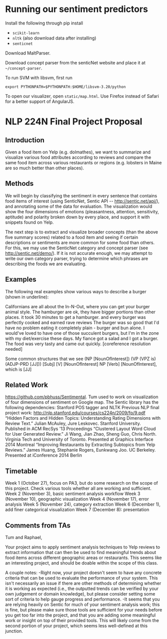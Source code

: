 Running our sentiment predictors
================================
Install the following through pip install
- ```scikit-learn```
- ```nltk``` (also download data after installing)
- ```senticnet```

Download MaltParser.

Download concept parser from the senticNet website and place it at ```~/concept-parser```.


To run SVM with libsvm, first run
```
export PYTHONPATH=$PYTHONPATH:$HOME/libsvm-3.20/python
```

To open our visualizer, open ```static/map.html```. Use Firefox instead of Safari for a better support of AngularJS.



NLP 224N Final Project Proposal
===============================

Introduction
------------

Given a food item on Yelp (e.g. dolmathes), we want to summarize and visualize various food attributes according to reviews and compare the same food item across various restaurants or regions (e.g. lobsters in Maine are so much better than other places).

Methods
-------

We will begin by classifying the sentiment in every sentence that contains food items of interest (using SenticNet, Sentic API -- http://sentic.net/api/), and annotating some of the data for evaluation. The visualization would show the four dimensions of emotions (pleasantness, attention, sensitivity, aptitude) and polarity broken down by every place, and support it with snippets found on Yelp.

The next step is to extract and visualize broader concepts (than the above five summary scores) related to a food item and seeing if certain descriptions or sentiments are more common for some food than others.  For this, we may use the SenticNet category and concept parser (see http://sentic.net/demo/). If it is not accurate enough, we may attempt to write our own category parser, trying to determine which phrases are describing the foods we are evaluating.

Examples
--------

The following real examples show various ways to describe a burger (shown in underline):

Californians are all about the In-N-Out, where you can get your burger animal style.
The hamburger are ok, they have bigger portions than other places.
it took 30 minutes to get a hamburger.
and every burger was perfectly cooked and earned rave reviews
The burger was so good that I'd have no problem eating it completely plain - burger and bun alone.
I would've loved to have one of those succulent burgers, but I'm in the zone with my diet/exercise these days.
My fiance got a salad and I got a burger.  The food was very tasty and came out quickly. [coreference resolution needed]

Some common structures that we see
(NP [NounOfInterest]) (VP (VPZ is) (ADJP-PRD [JJ]))
[Subj] [V] [NounOfInterest]
NP [Verb] [NounOfInterest], which is [JJ]

Related Work
------------
https://github.com/pbhuss/Sentimental. Tum used to work on visualization of four dimensions of sentiment on Google map.
The Sentic library has  the following dependencies: Stanford POS tagger and NLTK
Previous NLP final project work: http://nlp.stanford.edu/courses/cs224n/2009/fp/9.pdf
“Hidden Factors and Hidden Topics: Understanding Rating Dimensions with Review Text.” Julian McAuley, Jure Leskovec. Stanford University. Published in ACM RecSys '13 Proceedings
“Clustered Layout Word Cloud for User Generated Review.” Ji Wang, Jian Zhao, Sheng Guo, Chris North. Virginia Tech and University of Toronto. Presented at Graphics Interface 2014 Montreal
“Improving Restaurants by Extracting Subtopics from Yelp Reviews.” James Huang, Stephanie Rogers, Eunkwang Joo. UC Berkeley. Presented at iConference 2014 Berlin

Timetable
---------
Week 1 (October 27), focus on PA3, but do some research on the scope of this project. Check various tools whether all are working and sufficient.
Week 2 (November 3), basic sentiment analysis workflow
Week 3 (November 10), geographic visualization
Week 4 (November 17), error analysis
Week 5 (November 24), category extraction
Week 6 (December 1), add finer categorical visualization
Week 7 (December 8): presentation


Comments from TAs
-----------------
Tum and Raphael,

Your project aims to apply sentiment analysis techniques to Yelp reviews to extract information that can then be used to find meaningful trends about food items across different geographic areas or restaurants. This seems like an interesting project, and should be doable within the scope of this class.

A couple notes:
-Right now, your project doesn't seem to have any concrete criteria that can be used to evaluate the performance of your system. This isn't necessarily an issue if there are other methods of determining whether it is working as expected (i.e., the outputted trends can be verified by your own judgement or domain knowledge), but please consider setting some sort of criteria to help gauge progress and performance.
-It seems that you are relying heavily on Sentic for much of your sentiment analysis work; this is fine, but please make sure those tools are sufficient for your needs before you get too far into the project, and that you are adding some meaningful work or insight on top of their provided tools. This will likely come from the second portion of your project, which seems less well-defined at this junction.